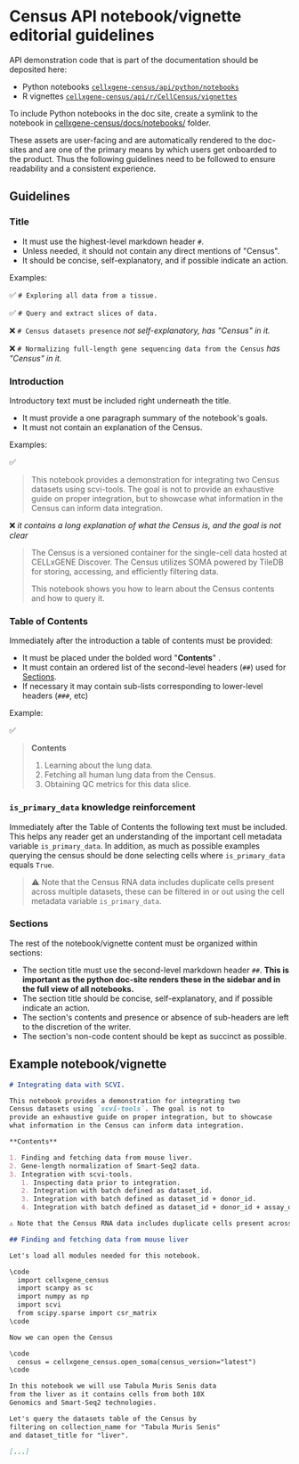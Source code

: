 # Census API notebook/vignette editorial guidelines

API demonstration code that is part of the documentation should be deposited here:

- Python notebooks [`cellxgene-census/api/python/notebooks`](https://github.com/chanzuckerberg/cellxgene-census/tree/main/api/python/notebooks)
- R vignettes [`cellxgene-census/api/r/CellCensus/vignettes`](https://github.com/chanzuckerberg/cellxgene-census/tree/main/api/r/cellxgene.census/vignettes)

To include Python notebooks in the doc site, create a symlink to the notebook in [cellxgene-census/docs/notebooks/](https://github.com/chanzuckerberg/cellxgene-census/tree/main/docs/notebooks) folder.

These assets are user-facing and are automatically rendered to the doc-sites and are one of the primary means by which users get onboarded to the product. Thus the following guidelines need to be followed to ensure readability and a consistent experience.

## Guidelines

### Title

- It must use the highest-level markdown header `#`.
- Unless needed, it should not contain any direct mentions of "Census".
- It should be concise, self-explanatory, and if possible indicate an action.

Examples:

:white_check_mark: `# Exploring all data from a tissue.`

:white_check_mark: `# Query and extract slices of data.`

:x: `# Census datasets presence` *not self-explanatory, has "Census" in it.*

:x: `# Normalizing full-length gene sequencing data from the Census` *has "Census" in it.*

### Introduction

Introductory text must be included right underneath the title.

- It must provide a one paragraph summary of the notebook's goals.
- It must not contain an explanation of the Census.

Examples:

:white_check_mark:

> This notebook provides a demonstration for integrating two Census datasets using scvi-tools. The goal is not to provide an exhaustive guide on proper integration, but to showcase what information in the Census can inform data integration.

:x: *it contains a long explanation of what the Census is, and the goal is not clear*

> The Census is a versioned container for the single-cell data hosted at CELLxGENE Discover. The Census utilizes SOMA powered by TileDB for storing, accessing, and efficiently filtering data.
>
>This notebook shows you how to learn about the Census contents and how to query it.

### Table of Contents

Immediately after the introduction a table of contents must be provided:

- It must be placed under the bolded word "**Contents**" .
- It must contain an ordered list of the second-level headers (`##`) used for [Sections](#sections).
- If necessary it may contain sub-lists corresponding to lower-level headers (`###`, etc)

Example:

:white_check_mark:

> **Contents**
>
> 1. Learning about the lung data.
> 2. Fetching all human lung data from the Census.
> 3. Obtaining QC metrics for this data slice.

### `is_primary_data` knowledge reinforcement

Immediately after the Table of Contents the following text must be included. This helps any reader get an understanding of the important cell metadata variable `is_primary_data`. In addition, as much as possible examples querying the census should be done selecting cells where `is_primary_data` equals `True`.

> ⚠️ Note that the Census RNA data includes duplicate cells present across multiple datasets, these can be filtered in or out using the cell metadata variable `is_primary_data`.

### Sections

The rest of the notebook/vignette content must be organized within sections:

- The section title must use the second-level markdown header `##`. **This is important as the python doc-site renders these in the sidebar and in the full view of all notebooks.**
- The section title should be concise, self-explanatory, and if possible indicate an action.
- The section's contents and presence or absence of sub-headers are left to the discretion of the writer.
- The section's non-code content should be kept as succinct as possible.

## Example notebook/vignette

```markdown
# Integrating data with SCVI.

This notebook provides a demonstration for integrating two
Census datasets using `scvi-tools`. The goal is not to
provide an exhaustive guide on proper integration, but to showcase
what information in the Census can inform data integration.

**Contents**

1. Finding and fetching data from mouse liver.
2. Gene-length normalization of Smart-Seq2 data.
3. Integration with scvi-tools.
   1. Inspecting data prior to integration.
   2. Integration with batch defined as dataset_id.
   3. Integration with batch defined as dataset_id + donor_id.
   4. Integration with batch defined as dataset_id + donor_id + assay_ontology_term_id + suspension_type.

⚠️ Note that the Census RNA data includes duplicate cells present across multiple datasets, these can be filtered in or out using the cell metadata variable `is_primary_data`.

## Finding and fetching data from mouse liver

Let's load all modules needed for this notebook.

\code
  import cellxgene_census
  import scanpy as sc
  import numpy as np
  import scvi
  from scipy.sparse import csr_matrix
\code

Now we can open the Census

\code
  census = cellxgene_census.open_soma(census_version="latest")
\code

In this notebook we will use Tabula Muris Senis data
from the liver as it contains cells from both 10X
Genomics and Smart-Seq2 technologies.

Let's query the datasets table of the Census by
filtering on collection_name for "Tabula Muris Senis"
and dataset_title for "liver".

[...]
```
